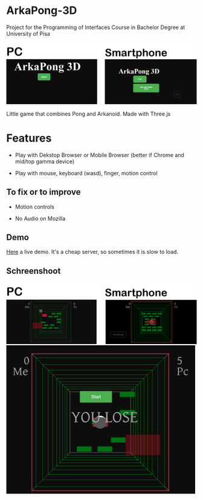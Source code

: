 # ArkaPong-3D
Project for the Programming of Interfaces Course in Bachelor Degree at University of Pisa

<img src="images/ArkaPong.png" width="800">

Little game that combines Pong and Arkanoid. Made with Three.js

<h1>Features </h1>
  <p> <ul> <li> Play with Dekstop Browser or Mobile Browser (better if Chrome and mid/top gamma device) 
  <p> <li> Play with mouse, keyboard (wasd), finger, motion control </ul>
    
 <h2> To fix or to improve</h2>
 <p>  <ul > <li> Motion controls  
 <p> <li> No Audio on Mozilla </ul>
   
  <h2>Demo</h2>
  <p><a href="http://www.gbarreca.com">Here</a> a live demo. It's a cheap server, so sometimes it is slow to load.
  
<h2>Schreenshoot</h1>
<img src="images/ArkaPong2.png" width="700">
<img src="images/ArkaPong4.png" width="500">
